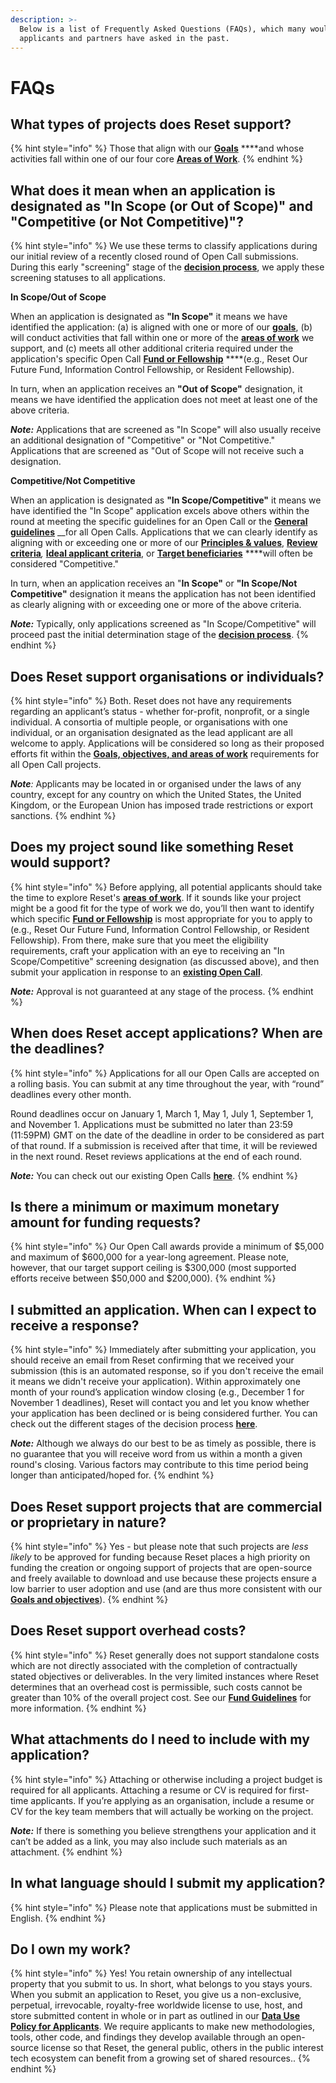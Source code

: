 ```yaml
---
description: >-
  Below is a list of Frequently Asked Questions (FAQs), which many would-be
  applicants and partners have asked in the past.
---
```


# FAQs

## **What types of projects does Reset support?**

{% hint style="info" %}
Those that align with our [**Goals**](https://guide.reset.tech/introduction/goals-objectives#goals) ****and whose activities fall within one of our four core [**Areas of Work**](https://guide.reset.tech/introduction/goals-objectives#areas-of-work). 
{% endhint %}

## What does it mean when an application is designated as "In Scope \(or Out of Scope\)" and "Competitive \(or Not Competitive\)"? 

{% hint style="info" %}
We use these terms to classify applications during our initial review of a recently closed round of Open Call submissions. During this early "screening" stage of the [**decision process**](https://guide.reset.tech/for-applicants/decision-process#team-review), we apply these screening statuses to all applications.

**In Scope/Out of Scope**

When an application is designated as **"In Scope"** it means we have identified the application: \(a\) is aligned with one or more of our [**goals**](https://guide.reset.tech/introduction/goals-objectives#goals), \(b\) will conduct activities that fall within one or more of the [**areas of work**](https://guide.reset.tech/introduction/goals-objectives#areas-of-work) we support, and \(c\) meets all other additional criteria required under the application's specific Open Call [**Fund or Fellowship**](https://www.reset.tech/open-calls/) ****\(e.g., Reset Our Future Fund, Information Control Fellowship, or Resident Fellowship\). 

In turn, when an application receives an **"Out of Scope"** designation, it means we have identified the application does not meet at least one of the above criteria.

_**Note:**_  Applications that are screened as "In Scope" will also usually receive an additional designation of "Competitive" or "Not Competitive." Applications that are screened as "Out of Scope will not receive such a designation.

**Competitive/Not Competitive**

When an application is designated as **"In Scope/Competitive"** it means we have identified the "In Scope" application excels above others within the round at meeting the specific guidelines for an Open Call or the [**General guidelines**](fund-guidelines/) __for all Open Calls. Applications that we can clearly identify as aligning with or exceeding one or more of our [**Principles & values**](https://guide.reset.tech/introduction/principles-values), [**Review criteria**](https://guide.reset.tech/fund-guidelines#review-criteria)_,_ [**Ideal applicant criteria**](https://guide.reset.tech/fund-guidelines#ideal-applicants), or [**Target beneficiaries**](https://guide.reset.tech/fund-guidelines#target-beneficiaries) ****will often be considered "Competitive."

In turn, when an application receives an "**In Scope"** or **"In Scope/Not Competitive"** designation it means the application has not been identified as clearly aligning with or exceeding one or more of the above criteria.

_**Note:**_ Typically, only applications screened as "In Scope/Competitive" will proceed past the initial determination stage of the [**decision process**](https://guide.reset.tech/for-applicants/decision-process#initial-determination).
{% endhint %}

## Does Reset support organisations or individuals?

{% hint style="info" %}
Both. Reset does not have any requirements regarding an applicant’s status - whether for-profit, nonprofit, or a single individual. A consortia of multiple people, or organisations with one individual, or an organisation designated as the lead applicant are all welcome to apply. Applications will be considered so long as their proposed efforts fit within the [**Goals, objectives, and areas of work**](https://guide.reset.tech/introduction/goals-objectives) requirements for all Open Call projects.  

_**Note**:_ Applicants may be located in or organised under the laws of any country, except for any country on which the United States, the United Kingdom, or the European Union has imposed trade restrictions or export sanctions.
{% endhint %}

## Does my project sound like something Reset would support?

{% hint style="info" %}
Before applying, all potential applicants should take the time to explore Reset's [**areas**](https://www.reset.tech/work/)[ **of work**](https://www.reset.tech/work/). If it sounds like your project might be a good fit for the type of work we do, you’ll then want to identify which specific [**Fund or Fellowship**](https://www.reset.tech/open-calls/) is most appropriate for you to apply to \(e.g., Reset Our Future Fund, Information Control Fellowship, or Resident Fellowship\). From there, make sure that you meet the eligibility requirements, craft your application with an eye to receiving an "In Scope/Competitive" screening designation \(as discussed above\), and then submit your application in response to an [**existing Open Call**](https://www.reset.tech/open-calls/). 

_**Note:**_ Approval is not guaranteed at any stage of the process.
{% endhint %}

## When does Reset accept applications? When are the deadlines?

{% hint style="info" %}
Applications for all our Open Calls are accepted on a rolling basis. You can submit at any time throughout the year, with “round” deadlines every other month. 

Round deadlines occur on January 1, March 1, May 1, July 1, September 1, and November 1. Applications must be submitted no later than 23:59 \(11:59PM\) GMT on the date of the deadline in order to be considered as part of that round. If a submission is received after that time, it will be reviewed in the next round. Reset reviews applications at the end of each round.

_**Note:**_ You can check out our existing Open Calls [**here**](https://www.reset.tech/open-calls/).
{% endhint %}

## Is there a minimum or maximum monetary amount for funding requests?

{% hint style="info" %}
Our Open Call awards provide a minimum of $5,000 and maximum of $600,000 for a year-long agreement. Please note, however, that our target support ceiling is $300,000 \(most supported efforts receive between $50,000 and $200,000\).
{% endhint %}

## I submitted an application. When can I expect to receive a response?

{% hint style="info" %}
Immediately after submitting your application, you should receive an email from Reset confirming that we received your submission \(this is an automated response, so if you don't receive the email it means we didn't receive your application\). Within approximately one month of your round’s application window closing \(e.g., December 1 for November 1 deadlines\), Reset will contact you and let you know whether your application has been declined or is being considered further. You can check out the different stages of the decision process [**here**](https://guide.reset.tech/for-applicants/decision-process#initial-determination).

_**Note:**_ Although we always do our best to be as timely as possible, there is no guarantee that you will receive word from us within a month a given round's closing. Various factors may contribute to this time period being longer than anticipated/hoped for.
{% endhint %}

## Does Reset support projects that are commercial or proprietary in nature?

{% hint style="info" %}
Yes - but please note that such projects are _less likely_ to be approved for funding because Reset places a high priority on funding the creation or ongoing support of projects that are open-source and freely available to download and use because these projects ensure a low barrier to user adoption and use \(and are thus more consistent with our [**Goals and objectives**](https://guide.reset.tech/introduction/goals-objectives)\).
{% endhint %}

## Does Reset support overhead costs?

{% hint style="info" %}
Reset generally does not support standalone costs which are not directly associated with the completion of contractually stated objectives or deliverables. In the very limited instances where Reset determines that an overhead cost is permissible, such costs cannot be greater than 10% of the overall project cost. See our [**Fund Guidelines**](https://guide.reset.tech/for-applicants/fund-guidelines#overhead-costs) for more information.
{% endhint %}

## What attachments do I need to include with my application?

{% hint style="info" %}
Attaching or otherwise including a project budget is required for all applicants. Attaching a resume or CV is required for first-time applicants. If you’re applying as an organisation, include a resume or CV for the key team members that will actually be working on the project. 

_**Note:**_ If there is something you believe strengthens your application and it can’t be added as a link, you may also include such materials as an attachment.
{% endhint %}

## In what language should I submit my application?

{% hint style="info" %}
Please note that applications must be submitted in English.
{% endhint %}

## Do I own my work?

{% hint style="info" %}
Yes! You retain ownership of any intellectual property that you submit to us. In short, what belongs to you stays yours. When you submit an application to Reset, you give us a non-exclusive, perpetual, irrevocable, royalty-free worldwide license to use, host, and store submitted content in whole or in part as outlined in our [**Data Use Policy for Applicants**](https://www.reset.tech/data-use-policy-applicants/). We require applicants to make new methodologies, tools, other code, and findings they develop available through an open-source license so that Reset, the general public, others in the public interest tech ecosystem can benefit from a growing set of shared resources..
{% endhint %}

